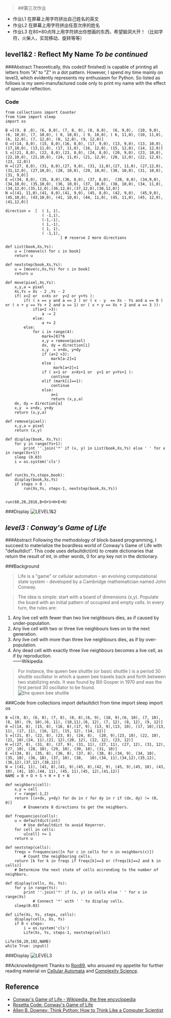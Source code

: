 

> ##第三次作业
> 
- 作业L1 在屏幕上用字符拼出自己姓名的英文
- 作业L2 在屏幕上用字符拼出任意次序的姓名
- 作业L3 在80*80点阵上用字符拼出你想画的东西，希望脑洞大开！（比如字符，火柴人，实现移动、旋转等等）

## level1&2 : Reflect My Name *To be continued*
###Abstract
   Theoretically, this code(if finished) is capable of printing all letters from "A" to "Z" in a dot pattern. However, I spend my time mainly on level3, which evidently represents my enthusiasm for Python. So listed as follows is my semi-manufactured code only to print my name with the effect of specular reflection.

### Code   
	from collections import Counter
	from time import sleep
	import os
	
	B =[(9, 8 ,0), (6, 8,0), (7, 8, 0), (8, 8,0),  (6, 9,0),  (10, 9,0), (6, 10,0), (7, 10,0), ( 8, 10,0), ( 9, 10,0), ( 6, 11,0), (10, 11,0), (6, 12,0), (7, 12,0), (8, 12,0), (9, 12,0)]
	O =[(14, 8,0), (15, 8,0),(16, 8,0), (17, 9,0), (13, 9,0), (13, 10,0),(17,10,0), (13,11,0), (17, 11,0), (16, 12,0), (15, 12,0), (14, 12,0)]
	S =[(21, 8,0), (22, 8,0),(23, 8,0), (24, 8,0), (20, 9,0), (23, 10,0),(22,10,0), (21,10,0), (24, 11,0), (21, 12,0), (20, 12,0), (22, 12,0), (23, 12,0)]
	H =[(27, 8,0), (31, 8,0),(27, 9,0), (31, 11,0),(27, 11,0), (27,12,0),(31,12,0), (27,10,0), (28, 10,0), (29, 10,0), (30, 10,0), (31, 10,0),(31, 9,0)]
	E =[(34, 8,0), (35, 8,0),(36, 8,0), (37, 8,0),  (38, 8,0), (34,9,0), (34,10,0), (35,10,0), (36, 10,0), (37, 10,0), (38, 10,0), (34, 11,0), (34,12,0),(35,12,0),(36,12,0),(37,12,0),(38,12,0)]
	N =[(41, 11,0),(41, 8,0),(41, 9,0), (45, 8,0), (42, 9,0),  (45,9,0), (45,10,0), (43,10,0), (41, 10,0), (44, 11,0), (45, 11,0), (45, 12,0), (41,12,0)]
	
	direction =  [  ( 1, 1),
	                ( -1,1),
	                (-1,-1),
	                ( 1,-1),
	                ( 1, 1),
	                ( -1,1),
	                        ] # reserve 2 more directions
	
	def List(book,Xs,Ys):
	    u = [remove(c) for c in book]
	    return u
	
	def nextstep(book,Xs,Ys):
	    u = [move(c,Xs,Ys) for c in book]
	    return u
	 
	def move(pixel,Xs,Ys):
	    x,y,a = pixel
	    Xs,Ys = Xs - 2 ,Ys - 2
	    if( x<2 or  x>Xs or  y<2 or y>Ys ):
	        if( ( x == y and a == 2 ) or ( x - y  == Xs - Ys and a == 0 ) or ( x + y == Ys + 2 and a == 1) or ( x + y == Xs + 2 and a == 3 )):
	            if(a+2 >3):
	                a -= 2
	            else:
	                a += 2
	        else:
	            for i in range(4):
	                mark=[0]*6
	                x,y = remove(pixel)
	                dx, dy = direction[i]
	                x,y  = x+dx, y+dy
	                if (a+2 >3):
	                    mark[a-2]=1
	                else :
	                     mark[a+2]=1
	                if ( x<1 or  x>Xs+1 or  y<1 or y>Ys+1 ):
	                    continue
	                elif (mark[i]==1):
	                    continue
	                else:
	                    a=i
	                    return (x,y,a)           
	    dx, dy = direction[a]
	    x,y  = x+dx, y+dy
	    return (x,y,a)     
	                        
	def remove(pixel):
	    x,y,a = pixel
	    return (x,y)
	
	def display(book, Xs,Ys):
	    for y in range(Ys+1):
	        print ''.join('*' if (x, y) in List(book,Xs,Ys) else ' ' for x in range(Xs+1))
	    sleep (0.03)
	    i = os.system('cls')
	 
	    
	def run(Xs,Ys,steps,book):     
	    display(book,Xs,Ys)
	    if steps > 0 :
	        run(Xs,Ys, steps-1, nextstep(book,Xs,Ys))    
	
	        
	run(60,20,2016,B+O+S+H+E+N)

###Display
   ![LEVEL1&2](https://github.com/endeavor19/computationalphysics_N2013301020025/blob/master/level1%262.gif)
	
## *level3 : Conway's Game of Life*
###Abstract
   Following the methodology of block-based programming, I succeed to materialize the boardless world of Conway's Game of Life with "defaultdict". This code uses defaultdict(int) to create dictionaries that return the result of int, in other words, 0 for any key not in the dictionary.

###Background 


> Life is a "game" or cellular automaton - an evolving computational state system - developed by a Cambridge mathematician named John Conway.



> The idea is simple: start with a board of dimensions (x,y). Populate the board with an initial pattern of occupied and empty cells. In every turn, the rules are:



>
1. Any live cell with fewer than two live neighbours dies, as if caused by under-population.
2. Any live cell with two or three live neighbours lives on to the next generation.
3. Any live cell with more than three live neighbours dies, as if by over-population.
4. Any dead cell with exactly three live neighbours becomes a live cell, as if by reproduction.      
       ——Wikipedia

> For instance, the queen bee shuttle (or basic shuttle
) is a period 30 shuttle oscillator in which a queen bee travels back and forth between two stabilizing ends. It was found by Bill Gosper in 1970 and was the first period 30 oscillator to be found.                            
![the queen bee shuttle](https://github.com/endeavor19/computationalphysics_N2013301020025/blob/master/gof.gif)

###Code
	from collections import defaultdict
	from time import sleep
	import os
	
	B =[(9, 8), (6, 8), (7, 8), (8, 8),(6, 9), (10, 9),(6, 10), (7, 10), (8, 10), (9, 10),(6, 11), (10,11),(6, 12), (7, 12), (8, 12), (9, 12)]
	O =[(14, 8), (15, 8), (16, 8),(17, 9), (13, 9),(13, 10), (17, 10),(13, 11), (17, 11), (16, 12), (15, 12), (14, 12)]
	S =[(21, 8), (22, 8), (23, 8), (24, 8),  (20, 9),(23, 10), (22, 10), (21, 10),(24, 11),(21, 12),(20, 12), (22, 12), (23, 12)]
	H =[(27, 8), (31, 8), (27, 9), (31, 11), (27, 11), (27, 12), (31, 12),(27, 10), (28, 10), (29, 10), (30, 10), (31, 10)]
	E =[(34, 8), (35, 8), (36, 8), (37, 8), (38, 8),(34, 9), (34, 10), (35, 10), (36, 10), (37, 10), (38, 	10),(34, 11),(34,12),(35,12),(36,12),(37,12),(38,12)]
	N = [(41, 11), (41, 8),(41, 9),(45, 8),(42, 9), (45, 9),(45, 10), (43, 10), (41, 10),(44, 11), (45, 11),(45, 12),(41,12)]
	NAME = B + O + S + H + E + N
	
	def neighbors(cell):
	    x,y = cell 
	    r = range(-1,2)  
	    return [(x+dx, y+dy) for dx in r for dy in r if (dx, dy) != (0, 0)]
	    	# Enumerate 8 directions to get the neighbors.
	
	def frequencies(cells):
	    u = defaultdict(int)  
	    	# Use defaultdict to avoid Keyerror.
	    for cell in cells:
	        u[cell] += 1  
	    return u
	 
	def nextstep(cells):
	    freqs = frequencies([n for c in cells for n in neighbors(c)])  
	    	# Count the neighboring cells.
	    return [k for k in freqs if freqs[k]==3 or (freqs[k]==2 and k in cells)] 
		# Determine the next state of cells accronding to the number of neighbors.
	 
	def display(cells, Xs, Ys):
	    for y in range(Ys):
	        print ''.join('*' if (x, y) in cells else ' ' for x in range(Xs)			
	        	# Connect '*' with ' ' to display cells.
	    sleep(0.03)
	 
	def Life(Xs, Ys, steps, cells):
	    display(cells, Xs, Ys)
	    if 0 < steps:
	    	i = os.system('cls')
	        Life(Xs, Ys, steps-1, nextstep(cells))
	        
	Life(50,20,192,NAME)
	while True: input()
	
###Display
![LEVEL3](https://github.com/endeavor19/computationalphysics_N2013301020025/blob/master/level3.gif)

##Acknowledgment
Thanks to [Ron89](https://github.com/Ron89), who aroused my appetite for further reading material on [Cellular Automata](http://www.worldscientific.com/worldscibooks/10.1142/4702) and [Complexity Science](http://www.worldscientific.com/series/scs).

## Reference

- [Conway's Game of Life - Wikipedia, the free encyclopedia](https://en.wikipedia.org/wiki/Conway%27s_Game_of_Life )
- [Rosetta Code: Conway's Game of Life](http://rosettacode.org/wiki/Conway%27s_Game_of_Life#Python)
- [Allen B. Downey: Think Python: How to Think Like a Computer Scientist](http://greenteapress.com/wp/think-python/ )
